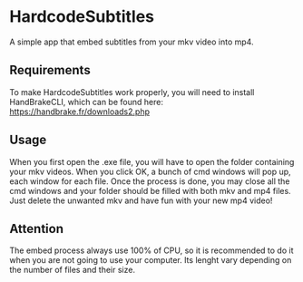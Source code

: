 # HardcodeSubtitles
A simple app that embed subtitles from your mkv video into mp4.

## Requirements
To make HardcodeSubtitles work properly, you will need to install HandBrakeCLI, which can be found here: https://handbrake.fr/downloads2.php

## Usage
When you first open the .exe file, you will have to open the folder containing your mkv videos. When you click OK, a bunch of cmd windows will pop up, each window for each file. Once the process is done, you may close all the cmd windows and your folder should be filled with both mkv and mp4 files. Just delete the unwanted mkv and have fun with your new mp4 video!

## Attention
The embed process always use 100% of CPU, so it is recommended to do it when you are not going to use your computer. Its lenght vary depending on the number of files and their size.
